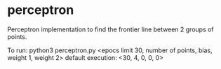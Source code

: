 # perceptron
Perceptron implementation to find the frontier line between 2 groups of points.

To run:
python3 perceptron.py <epocs limit 30, number of points, bias, weight 1, weight 2>
default execution: <30, 4, 0, 0, 0>
